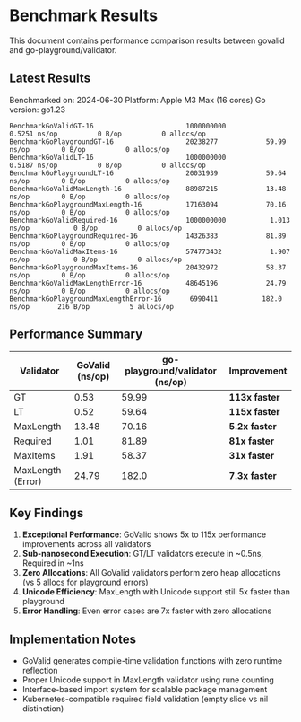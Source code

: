 # Benchmark Results

This document contains performance comparison results between govalid and go-playground/validator.

## Latest Results

Benchmarked on: 2024-06-30
Platform: Apple M3 Max (16 cores)
Go version: go1.23

```
BenchmarkGoValidGT-16                     	1000000000	         0.5251 ns/op	       0 B/op	       0 allocs/op
BenchmarkGoPlaygroundGT-16                	20238277	        59.99 ns/op	       0 B/op	       0 allocs/op
BenchmarkGoValidLT-16                     	1000000000	         0.5187 ns/op	       0 B/op	       0 allocs/op
BenchmarkGoPlaygroundLT-16                	20031939	        59.64 ns/op	       0 B/op	       0 allocs/op
BenchmarkGoValidMaxLength-16              	88987215	        13.48 ns/op	       0 B/op	       0 allocs/op
BenchmarkGoPlaygroundMaxLength-16         	17163094	        70.16 ns/op	       0 B/op	       0 allocs/op
BenchmarkGoValidRequired-16               	1000000000	         1.013 ns/op	       0 B/op	       0 allocs/op
BenchmarkGoPlaygroundRequired-16          	14326383	        81.89 ns/op	       0 B/op	       0 allocs/op
BenchmarkGoValidMaxItems-16               	574773432	         1.907 ns/op	       0 B/op	       0 allocs/op
BenchmarkGoPlaygroundMaxItems-16          	20432972	        58.37 ns/op	       0 B/op	       0 allocs/op
BenchmarkGoValidMaxLengthError-16         	48645196	        24.79 ns/op	       0 B/op	       0 allocs/op
BenchmarkGoPlaygroundMaxLengthError-16    	 6990411	       182.0 ns/op	     216 B/op	       5 allocs/op
```

## Performance Summary

| Validator | GoValid (ns/op) | go-playground/validator (ns/op) | Improvement |
|-----------|-----------------|--------------------------------|-------------|
| GT        | 0.53            | 59.99                         | **113x faster** |
| LT        | 0.52            | 59.64                         | **115x faster** |
| MaxLength | 13.48           | 70.16                         | **5.2x faster** |
| Required  | 1.01            | 81.89                         | **81x faster** |
| MaxItems  | 1.91            | 58.37                         | **31x faster** |
| MaxLength (Error) | 24.79     | 182.0                      | **7.3x faster** |

## Key Findings

1. **Exceptional Performance**: GoValid shows 5x to 115x performance improvements across all validators
2. **Sub-nanosecond Execution**: GT/LT validators execute in ~0.5ns, Required in ~1ns
3. **Zero Allocations**: All GoValid validators perform zero heap allocations (vs 5 allocs for playground errors)
4. **Unicode Efficiency**: MaxLength with Unicode support still 5x faster than playground
5. **Error Handling**: Even error cases are 7x faster with zero allocations

## Implementation Notes

- GoValid generates compile-time validation functions with zero runtime reflection
- Proper Unicode support in MaxLength validator using rune counting
- Interface-based import system for scalable package management
- Kubernetes-compatible required field validation (empty slice vs nil distinction)